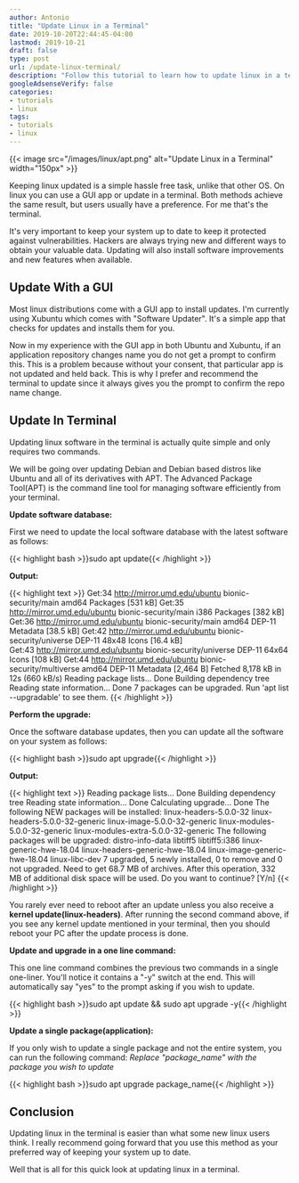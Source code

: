```yaml
---
author: Antonio
title: "Update Linux in a Terminal"
date: 2019-10-20T22:44:45-04:00
lastmod: 2019-10-21
draft: false
type: post
url: /update-linux-terminal/
description: "Follow this tutorial to learn how to update linux in a terminal. Performing your software updates in a terminal can be quicker and more efficient with the apt command line tool."
googleAdsenseVerify: false
categories:
- tutorials
- linux
tags:
- tutorials
- linux
---
```


{{< image src="/images/linux/apt.png" alt="Update Linux in a Terminal" width="150px" >}}

Keeping linux updated is a simple hassle free task, unlike that other OS. On linux you can use a GUI app or update in a terminal. Both methods achieve the same result, but users usually have a preference. For me that's the terminal.

<!--more-->

It's very important to keep your system up to date to keep it protected against vulnerabilities. Hackers are always trying new and different ways to obtain your valuable data. Updating will also install software improvements and new features when available.

## **Update With a GUI**

Most linux distributions come with a GUI app to install updates. I'm currently using Xubuntu which comes with "Software Updater". It's a simple app that checks for updates and installs them for you.

Now in my experience with the GUI app in both Ubuntu and Xubuntu, if an application repository changes name you do not get a prompt to confirm this. This is a problem because without your consent, that particular app is not updated and held back. This is why I prefer and recommend the terminal to update since it always gives you the prompt to confirm the repo name change.

## **Update In Terminal**

Updating linux software in the terminal is actually quite simple and only requires two commands.

We will be going over updating Debian and Debian based distros like Ubuntu and all of its derivatives with APT. The Advanced Package Tool(APT) is the command line tool for managing software efficiently from your terminal.

**Update software database:**

First we need to update the local software database with the latest software as follows:

{{< highlight bash >}}sudo apt update{{< /highlight >}}

**Output:**

{{< highlight text >}}
Get:34 http://mirror.umd.edu/ubuntu bionic-security/main amd64 Packages [531 kB]
Get:35 http://mirror.umd.edu/ubuntu bionic-security/main i386 Packages [382 kB]
Get:36 http://mirror.umd.edu/ubuntu bionic-security/main amd64 DEP-11 Metadata [38.5 kB]
Get:42 http://mirror.umd.edu/ubuntu bionic-security/universe DEP-11 48x48 Icons [16.4 kB]  
Get:43 http://mirror.umd.edu/ubuntu bionic-security/universe DEP-11 64x64 Icons [108 kB]
Get:44 http://mirror.umd.edu/ubuntu bionic-security/multiverse amd64 DEP-11 Metadata [2,464 B]
Fetched 8,178 kB in 12s (660 kB/s)
Reading package lists... Done
Building dependency tree
Reading state information... Done
7 packages can be upgraded. Run 'apt list --upgradable' to see them.
{{< /highlight >}}

**Perform the upgrade:**

Once the software database updates, then you can update all the software on your system as follows:

{{< highlight bash >}}sudo apt upgrade{{< /highlight >}}

**Output:**

{{< highlight text >}}
Reading package lists... Done
Building dependency tree
Reading state information... Done
Calculating upgrade... Done
The following NEW packages will be installed:
  linux-headers-5.0.0-32 linux-headers-5.0.0-32-generic linux-image-5.0.0-32-generic
  linux-modules-5.0.0-32-generic linux-modules-extra-5.0.0-32-generic
The following packages will be upgraded:
  distro-info-data libtiff5 libtiff5:i386 linux-generic-hwe-18.04
  linux-headers-generic-hwe-18.04 linux-image-generic-hwe-18.04 linux-libc-dev
7 upgraded, 5 newly installed, 0 to remove and 0 not upgraded.
Need to get 68.7 MB of archives.
After this operation, 332 MB of additional disk space will be used.
Do you want to continue? [Y/n]
{{< /highlight >}}

You rarely ever need to reboot after an update unless you also receive a **kernel update(linux-headers)**. After running the second command above, if you see any kernel update mentioned in your terminal, then you should reboot your PC after the update process is done.

**Update and upgrade in a one line command:**

This one line command combines the previous two commands in a single one-liner. You'll notice it contains a "-y" switch at the end. This will automatically say "yes" to the prompt asking if you wish to update.

{{< highlight bash >}}sudo apt update && sudo apt upgrade -y{{< /highlight >}}

**Update a single package(application):**

If you only wish to update a single package and not the entire system, you can run the following command:
*Replace "package_name" with the package you wish to update*

{{< highlight bash >}}sudo apt upgrade package_name{{< /highlight >}}

## **Conclusion**

Updating linux in the terminal is easier than what some new linux users think. I really recommend going forward that you use this method as your preferred way of keeping your system up to date.

Well that is all for this quick look at updating linux in a terminal.
